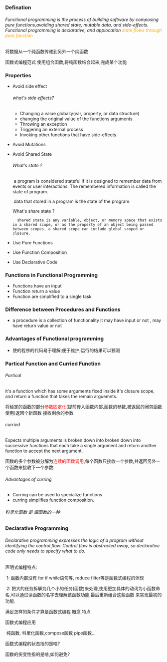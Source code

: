 ###  Defination

###### 	Functional programming is the process of building software by composing pure functions,avoiding shared state, mutable data, and side-effects. Functional programming is declarative, and applocation <font color="orange">state flows through pure function</font>

将数据从一个纯函数传递到另外一个纯函数

函数式编程范式 使用组合函数,将纯函数结合起来,完成某个功能

### Properties

- Avoid side effect

  ###### what's side effects?

  - Changing a value globally(var, property, or data structure)
  - changing the original value of the functions arguments
  - Throwing an exception
  - Triggering an external process
  - Invoking other functions that have side-effects.

- Avoid Mutations

- Avoid Shared State

  ###### What's state ?

  ​     a program is considered stateful if it is designed to remember data from events or user interactions. The remembered information is called the state of program.

  ​     data that stored in a program is the state of the program.

  What's share state ?

     	shared state is any variable, object, or memory space that exists in a shared scope, or as the property of an object being passed between scopes. a shared scope can include global scoped or closure.

  

- Use Pure Functions

- Use  Function Composition

- Use Declarative Code

### Functions in Functional Programming

- Functions have an input 
- Function return a value
- Function are simplified to a single task

### Difference  between Procedures and Functions

- a procedure is a collection of functionality it may have input or not , may have return value or not

### Advantages of Functional programming

- 使的程序的代码易于理解;便于维护;运行的结果可以预测

### Partical Function and Curried Function

###### Partical 

  it's a function which has some arguments fixed inside it's closure scope, and return a function that takes the remain arguemnts.

将给定的函数的部分<font color="red">参数固定化</font>(提前传入函数内部,函数的参数,被返回的闭包函数使用)返回个新函数 接收剩余的参数

###### curried

 Expects multiple arguments is broken down into broken down into successive functions that each take a single argument and return another function to accept the next argument.

函数的多个参数被分解为<font color="red">连续的函数调用</font>,每个函数只接收一个参数,并返回另外一个函数来接收下一个参数.

###### Advantages of curring

- Curring can be used to specialize functions
- curring simplifies function composition.

###### 科里化函数 是 偏函数的一种

###  Declarative Programming

###### Declarative programming expresses the logic of a program without identifying the control flow. Control flow is abstracted away, so declarative code only needs to specify what to do.

声明式编程特点: 

​	1: 函数内部没有 for if while语句等, reduce filter等是函数式编程的体现

​	2: 把大的任务拆解为几个小的任务(函数)来处理,使用更加具体的动词为小函数命名,可以通过读函数的名字去理解该函数功能,最后重新组合这些函数 来实现最初的功能.

满足怎样的条件才算是函数式编程 概念 特点

函数式编程应用

​    纯函数, 科里化函数,compose函数 pipe函数...

函数式编程的状态指的是啥?

函数的突变性指的是啥,如何避免?

